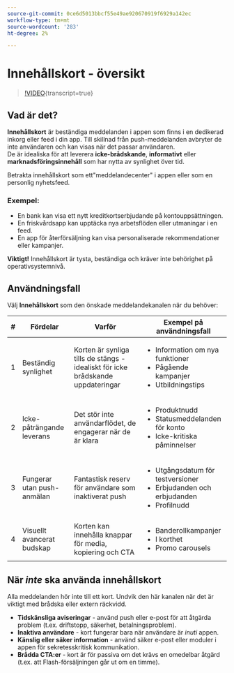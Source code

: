 ```yaml
---
source-git-commit: 0ce6d5013bbcf55e49ae920670919f6929a142ec
workflow-type: tm+mt
source-wordcount: '283'
ht-degree: 2%

---
```

# Innehållskort - översikt

>[!VIDEO](https://video.tv.adobe.com/v/3460087/?learn=on&enablevpops&captions=swe){transcript=true}

## Vad är det?

**Innehållskort** är beständiga meddelanden i appen som finns i en dedikerad inkorg eller feed i din app. Till skillnad från push-meddelanden avbryter de inte användaren och kan visas när det passar användaren.\
De är idealiska för att leverera **icke-brådskande**, **informativt** eller **marknadsföringsinnehåll** som har nytta av synlighet över tid.

Betrakta innehållskort som ett&quot;meddelandecenter&quot; i appen eller som en personlig nyhetsfeed.

### Exempel:

- En bank kan visa ett nytt kreditkortserbjudande på kontouppsättningen.
- En friskvårdsapp kan upptäcka nya arbetsflöden eller utmaningar i en feed.
- En app för återförsäljning kan visa personaliserade rekommendationer eller kampanjer.

**Viktigt!** Innehållskort är tysta, beständiga och kräver inte behörighet på operativsystemnivå.

## Användningsfall

Välj **Innehållskort** som den önskade meddelandekanalen när du behöver:

| # | Fördelar | Varför | Exempel på användningsfall |
|---|---------|-----|-------------------|
| 1 | Beständig synlighet | Korten är synliga tills de stängs - idealiskt för icke brådskande uppdateringar | <ul><li>Information om nya funktioner</li><li>Pågående kampanjer</li><li>Utbildningstips</li></ul> |
| 2 | Icke-påträngande leverans | Det stör inte användarflödet, de engagerar när de är klara | <ul><li>Produktnudd</li><li>Statusmeddelanden för konto</li><li>Icke-kritiska påminnelser</li></ul> |
| 3 | Fungerar utan push-anmälan | Fantastisk reserv för användare som inaktiverat push | <ul><li>Utgångsdatum för testversioner</li><li>Erbjudanden och erbjudanden</li><li>Profilnudd</li></ul> |
| 4 | Visuellt avancerat budskap | Korten kan innehålla knappar för media, kopiering och CTA | <ul><li>Banderollkampanjer</li><li>I korthet</li><li>Promo carousels</li></ul> |

## När *inte* ska använda innehållskort

Alla meddelanden hör inte till ett kort. Undvik den här kanalen när det är viktigt med brådska eller extern räckvidd.

- **Tidskänsliga aviseringar** - använd push eller e-post för att åtgärda problem (t.ex. driftstopp, säkerhet, betalningsproblem).
- **Inaktiva användare** - kort fungerar bara när användare är *inuti* appen.
- **Känslig eller säker information** - använd säker e-post eller moduler i appen för sekretesskritisk kommunikation.
- **Brådda CTA:er** - kort är för passiva om det krävs en omedelbar åtgärd (t.ex. att Flash-försäljningen går ut om en timme).
